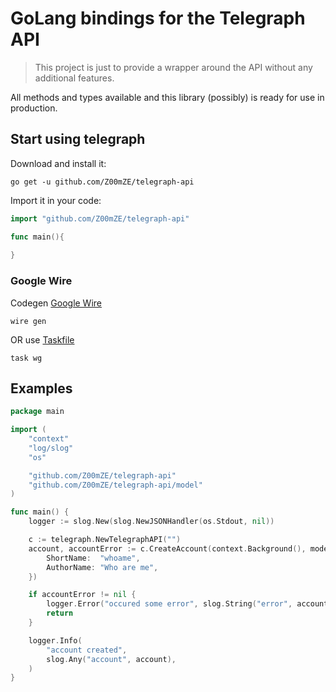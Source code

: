 # GoLang bindings for the Telegraph API

> This project is just to provide a wrapper around the API without any additional features.

All methods and types available and this library (possibly) is ready for use in production.

## Start using telegraph

Download and install it:

```shell
go get -u github.com/Z00mZE/telegraph-api
```

Import it in your code:
```go
import "github.com/Z00mZE/telegraph-api"

func main(){
	
}
```

### Google Wire

Codegen [Google Wire](https://github.com/google/wire)

```shell
wire gen
```

OR use [Taskfile](https://taskfile.dev)

```shell
task wg
```


##  Examples

```go
package main

import (
	"context"
	"log/slog"
	"os"

	"github.com/Z00mZE/telegraph-api"
	"github.com/Z00mZE/telegraph-api/model"
)

func main() {
	logger := slog.New(slog.NewJSONHandler(os.Stdout, nil))

	c := telegraph.NewTelegraphAPI("")
	account, accountError := c.CreateAccount(context.Background(), model.Account{
		ShortName:  "whoame",
		AuthorName: "Who are me",
	})

	if accountError != nil {
		logger.Error("occured some error", slog.String("error", accountError.Error()))
		return
	}

	logger.Info(
		"account created",
		slog.Any("account", account),
	)
}

```